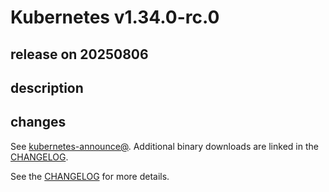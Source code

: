 # Kubernetes v1.34.0-rc.0

## release on 20250806
## description
## changes
See <a href="https://groups.google.com/forum/#!forum/kubernetes-announce" rel="nofollow">kubernetes-announce@</a>. Additional binary downloads are linked in the <a href="https://github.com/kubernetes/kubernetes/blob/master/CHANGELOG/CHANGELOG-1.34.md">CHANGELOG</a>.

See the <a href="https://github.com/kubernetes/kubernetes/blob/master/CHANGELOG/CHANGELOG-1.34.md">CHANGELOG</a> for more details.

